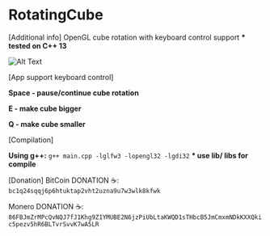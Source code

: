 # RotatingCube
[Additional info]
OpenGL cube rotation with keyboard control support
__* tested on C++ 13__

![Alt Text](anim.gif)

[App support keyboard control]

**Space - pause/continue cube rotation**

**E - make cube bigger**

**Q - make cube smaller**

[Compilation]

**Using g++:** ```g++ main.cpp -lglfw3 -lopengl32 -lgdi32```
__* use lib/ libs for compile__

[Donation]
BitCoin DONATION ☕️: ```bc1q24sqqj6p6htuktap2vht2uzna9u7w3wlk8kfwk```

Monero DONATION ☕️: ```86FBJmZrMPcQvNQJ7fJ1Khg9Z1YMUBE2N6jzPiUbLtaKWQD1sTHbcB5JmCmxmNDkKXXQkic5pezv5hR6BLTvrSvvK7wA5LR```
